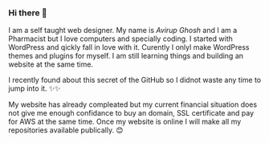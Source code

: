 ### Hi there 👋
I am a self taught web designer. My name is *Avirup Ghosh* and I am a Pharmacist but I love computers and specially coding. I started with WordPress and qickly fall in love with it. Curently I onlyl make WordPress themes and plugins for myself. I am still learning things and building an website at the same time.

I recently found about this secret of the GitHub so I didnot waste any time to jump into it. ✨✨

My website has already compleated but my current financial situation does not give me enough confidance to buy an domain, SSL certificate and pay for AWS at the same time. Once my website is online I will make all my repositories available publically. 😊
